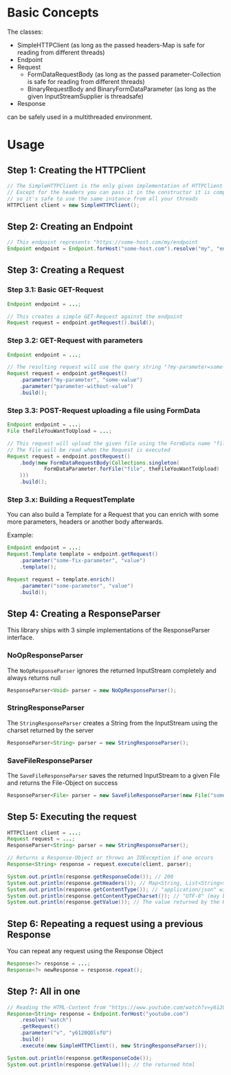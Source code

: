 # Basic Concepts
The classes:
- SimpleHTTPClient (as long as the passed headers-Map is safe for reading from different threads)
- Endpoint
- Request
    - FormDataRequestBody (as long as the passed parameter-Collection is safe for reading from different threads)
    - BinaryRequestBody and BinaryFormDataParameter (as long as the given InputStreamSupplier is threadsafe)
- Response

can be safely used in a multithreaded environment. 

# Usage
## Step 1: Creating the HTTPClient
```java
// The SimpleHTTPClient is the only given implementation of HTTPClient
// Except for the headers you can pass it in the constructor it is completely stateless
// so it's safe to use the same instance from all your threads 
HTTPClient client = new SimpleHTTPClient();
```

## Step 2: Creating an Endpoint
```java
// This endpoint represents "https://some-host.com/my/endpoint
Endpoint endpoint = Endpoint.forHost("some-host.com").resolve("my", "endpoint");
```

## Step 3: Creating a Request
### Step 3.1: Basic GET-Request
```java
Endpoint endpoint = ...;

// This creates a simple GET-Request against the endpoint
Request request = endpoint.getRequest().build();
```

### Step 3.2: GET-Request with parameters
```java
Endpoint endpoint = ...;

// The resulting request will use the query string "?my-parameter=some-value&parameter-without-value"
Request request = endpoint.getRequest()
    .parameter("my-parameter", "some-value")
    .parameter("parameter-without-value")
    .build();
```

### Step 3.3: POST-Request uploading a file using FormData
```java
Endpoint endpoint = ...;
File theFileYouWantToUpload = ...;

// This request will upload the given file using the FormData name "file"
// The file will be read when the Request is executed
Request request = endpoint.postRequest()
    .body(new FormDataRequestBody(Collections.singleton(
            FormDataParameter.forFile("file", theFileYouWantToUpload)
    )))
    .build();
```

### Step 3.x: Building a RequestTemplate
You can also build a Template for a Request that you can enrich with some more parameters, headers or another body afterwards.

Example:
```java
Endpoint endpoint = ...;
Request.Template template = endpoint.getRequest()
    .parameter("some-fix-parameter", "value")
    .template();

Request request = template.enrich()
    .parameter("some-parameter", "value")
    .build();
```

## Step 4: Creating a ResponseParser
This library ships with 3 simple implementations of the ResponseParser interface.
### NoOpResponseParser
The ```NoOpResponseParser``` ignores the returned InputStream completely and always returns null
```java
ResponseParser<Void> parser = new NoOpResponseParser();
```

### StringResponseParser
The ```StringResponseParser``` creates a String from the InputStream using the charset returned by the server
```java
ResponseParser<String> parser = new StringResponseParser();
```

### SaveFileResponseParser
The ```SaveFileResponseParser``` saves the returned InputStream to a given File and returns the File-Object on success
```java
ResponseParser<File> parser = new SaveFileResponseParser(new File("somefile.txt"));
```

## Step 5: Executing the request
```java
HTTPClient client = ...;
Request request = ...;
ResponseParser<String> parser = new StringResponseParser();

// Returns a Response-Object or throws an IOException if one occurs 
Response<String> response = request.execute(client, parser);

System.out.println(response.getResponseCode()); // 200
System.out.println(response.getHeaders()); // Map<String, List<String>> containing all Response Headers
System.out.println(response.getContentType()); // "application/json" without charset
System.out.println(response.getContentTypeCharset()); // "UTF-8" (may be null)
System.out.println(response.getValue()); // The value returned by the ResponseParser
```

## Step 6: Repeating a request using a previous Response
You can repeat any request using the Response Object
```java
Response<?> response = ...;
Response<?> newResponse = response.repeat();
```

## Step ?: All in one
```java
// Reading the HTML-Content from "https://www.youtube.com/watch?v=y6120QOlsfU"
Response<String> response = Endpoint.forHost("youtube.com")
    .resolve("watch")
    .getRequest()
    .parameter("v", "y6120QOlsfU")
    .build()
    .execute(new SimpleHTTPClient(), new StringResponseParser());

System.out.println(response.getResponseCode());
System.out.println(response.getValue()); // the returned html
```